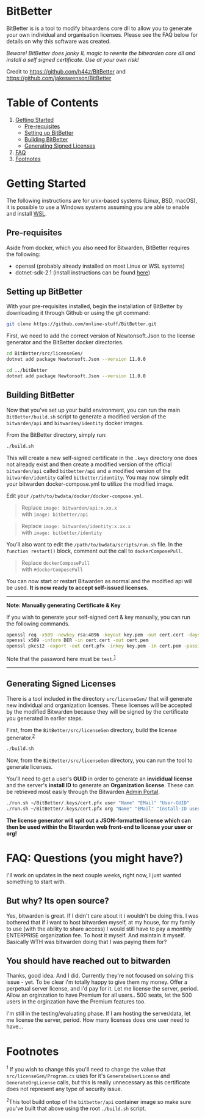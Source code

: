 # BitBetter

BitBetter is is a tool to modify bitwardens core dll to allow you to generate your own individual and organisation licenses. Please see the FAQ below for details on why this software was created.

_Beware! BitBetter does janky IL magic to rewrite the bitwarden core dll and install a self signed certificate. Use at your own risk!_

Credit to https://github.com/h44z/BitBetter and https://github.com/jakeswenson/BitBetter 

# Table of Contents
1. [Getting Started](#getting-started)
    + [Pre-requisites](#pre-requisites)
    + [Setting up BitBetter](#setting-up-bitbetter)
    + [Building BitBetter](#building-bitbetter)
    + [Generating Signed Licenses](#generating-signed-licenses)
2. [FAQ](#faq-questions-you-might-have-)
3. [Footnotes](#footnotes)

# Getting Started
The following instructions are for unix-based systems (Linux, BSD, macOS), it is possible to use a Windows systems assuming you are able to enable and install [WSL](https://docs.microsoft.com/en-us/windows/wsl/install-win10).

## Pre-requisites
Aside from docker, which you also need for Bitwarden, BitBetter requires the following:

* openssl (probably already installed on most Linux or WSL systems)
* dotnet-sdk-2.1 (install instructions can be found [here](https://dotnet.microsoft.com/download/linux-package-manager/rhel/sdk-2.1.604))

## Setting up BitBetter
With your pre-requisites installed, begin the installation of BitBetter by downloading it through Github or using the git command:

```bash
git clone https://github.com/online-stuff/BitBetter.git
```

First, we need to add the correct version of Newtonsoft.Json to the license generator and the BitBetter docker directories.

```bash
cd BitBetter/src/licenseGen/
dotnet add package Newtonsoft.Json --version 11.0.0 

cd ../bitBetter
dotnet add package Newtonsoft.Json --version 11.0.0 
```
## Building BitBetter

Now that you've set up your build environment, you can run the main `BitBetter/build.sh` script to generate a modified version of the `bitwarden/api` and `bitwarden/identity` docker images.

From the BitBetter directory, simply run:
```bash
./build.sh
```

This will create a new self-signed certificate in the `.keys` directory one does not already exist and then create a modified version of the official `bitwarden/api` called `bitbetter/api` and a modified version of the `bitwarden/identity` called `bitbetter/identity`. You may now simply edit your bitwarden docker-compose.yml to utilize the modified image.

Edit your  `/path/to/bwdata/docker/docker-compose.yml`.

> Replace `image: bitwarden/api:x.xx.x`<br>with `image: bitbetter/api`

> Replace `image: bitwarden/identity:x.xx.x`<br>with `image: bitbetter/identity`

You'll also want to edit the `/path/to/bwdata/scripts/run.sh` file. In the `function restart()` block, comment out the call to `dockerComposePull`.

> Replace `dockerComposePull`<br>with `#dockerComposePull`

You can now start or restart Bitwarden as normal and the modified api will be used. <b>It is now ready to accept self-issued licenses.</b>

---
**Note: Manually generating Certificate & Key**

If you wish to generate your self-signed cert & key manually, you can run the following commands.

```bash
openssl req -x509 -newkey rsa:4096 -keyout key.pem -out cert.cert -days 36500 -outform DER -passout pass:test
openssl x509 -inform DER -in cert.cert -out cert.pem
openssl pkcs12 -export -out cert.pfx -inkey key.pem -in cert.pem -passin pass:test -passout pass:test
```

Note that the password here must be `test`.<sup>[1](#f1)</sup>

---

## Generating Signed Licenses

There is a tool included in the directory `src/licenseGen/` that will generate new individual and organization licenses. These licenses will be accepted by the modified Bitwarden because they will be signed by the certificate you generated in earlier steps.

First, from the `BitBetter/src/licenseGen` directory, build the license generator.<sup>[2](#f2)</sup>

```bash
./build.sh
```

Now, from the `BitBetter/src/licenseGen` directory, you can run the tool to generate licenses.

You'll need to get a user's <b>GUID</b> in order to generate an <b>invididual license</b> and the server's <b>install ID</b> to generate an <b>Organization license</b>. These can be retrieved most easily through the Bitwarden [Admin Portal](https://help.bitwarden.com/article/admin-portal/).

```bash
./run.sh ~/BitBetter/.keys/cert.pfx user "Name" "EMail" "User-GUID"
./run.sh ~/BitBetter/.keys/cert.pfx org "Name" "EMail" "Install-ID used to install the server"
```

<b>The license generator will spit out a JSON-formatted license which can then be used within the Bitwarden web front-end to license your user or org!</b>

# FAQ: Questions (you might have?)

I'll work on updates in the next couple weeks, right now, I just wanted something to start with.

## But why? Its open source?

Yes, bitwarden is great. If I didn't care about it i wouldn't be doing this.
I was bothered that if i want to host bitwarden myself, at my house, 
for my family to use (with the ability to share access) I would still have to pay a monthly ENTERPRISE organization fee.
To host it myself. And maintain it myself. Basically WTH was bitwarden doing that I was paying them for?

## You should have reached out to bitwarden

Thanks, good idea. And I did. Currently they're not focused on solving this issue - yet. 
To be clear i'm totally happy to give them my money. Offer a perpetual server license, and i'd pay for it.  Let me license the server, period.  Allow an orginzation to have Premium for all users..  500 seats, let the 500 users in the orginzation have the Premium features too.

I'm still in the testing/evaluating phase.  If I am hosting the server/data, let me license the server, period.  How many licenses does one user need to have...

# Footnotes

<a name="#f1"><sup>1</sup></a> If you wish to change this you'll need to change the value that `src/licenseGen/Program.cs` uses for it's `GenerateUserLicense` and `GenerateOrgLicense` calls, but this is really unnecessary as this certificate does not represent any type of security issue.

<a name="#f2"><sup>2</sup></a>This tool build ontop of the `bitbetter/api` container image so make sure you've built that above using the root `./build.sh` script.